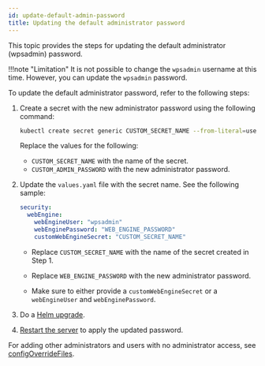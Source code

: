 ```yaml
---
id: update-default-admin-password
title: Updating the default administrator password
---
```

This topic provides the steps for updating the default administrator (wpsadmin) password.

!!!note "Limitation" 
    It is not possible to change the `wpsadmin` username at this time. However, you can update the `wpsadmin` password.

To update the default administrator password, refer to the following steps:

1. Create a secret with the new administrator password using the following command:

    ```sh
    kubectl create secret generic CUSTOM_SECRET_NAME --from-literal=username=wpsadmin --from-literal=password=CUSTOM_ADMIN_PASSWORD --namespace=<NAMESPACE>
    ```

    Replace the values for the following: 
    - `CUSTOM_SECRET_NAME` with the name of the secret.
    - `CUSTOM_ADMIN_PASSWORD` with the new administrator password.

2. Update the `values.yaml` file with the secret name. See the following sample:

    ```yaml
    security:
      webEngine:
        webEngineUser: "wpsadmin"
        webEnginePassword: "WEB_ENGINE_PASSWORD"
        customWebEngineSecret: "CUSTOM_SECRET_NAME"
    ```

    - Replace `CUSTOM_SECRET_NAME` with the name of the secret created in Step 1.

    - Replace `WEB_ENGINE_PASSWORD` with the new administrator password.

    - Make sure to either provide a `customWebEngineSecret` or a `webEngineUser` and `webEnginePassword`.

3. Do a [Helm upgrade](helm_upgrade_values.md).

4. [Restart the server](restart_webengine_server.md) to apply the updated password.

For adding other administrators and users with no administrator access, see [configOverrideFiles](configuration_changes_using_overrides.md#configuring-users-or-user-groups).
